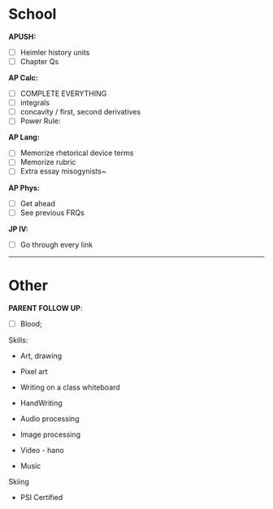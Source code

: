 
# School
**APUSH:**
- [ ] Heimler history units
- [ ] Chapter Qs

**AP Calc:**
- [ ] COMPLETE EVERYTHING
- [ ] integrals
- [ ] concavity / first, second derivatives
- [ ] Power Rule:

**AP Lang:**
- [ ] Memorize rhetorical device terms
- [ ] Memorize rubric
- [ ] Extra essay misogynists~

**AP Phys:**
- [ ] Get ahead
- [ ] See previous FRQs

**JP IV:**
- [ ] Go through every link

---
# Other
**PARENT FOLLOW UP**:
- [ ] Blood;

Skills:
- Art, drawing
- Pixel art

- Writing on a class whiteboard
- HandWriting

- Audio processing
- Image processing

- Video - hano
- Music

Skiing
- PSI Certified